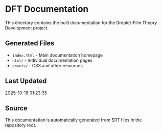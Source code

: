 # DFT Documentation

This directory contains the built documentation for the Droplet-Film Theory Development project.

## Generated Files

- `index.html` - Main documentation homepage
- `html/` - Individual documentation pages
- `assets/` - CSS and other resources

## Last Updated

2025-10-16 01:23:35

## Source

This documentation is automatically generated from SRT files in the repository root.

